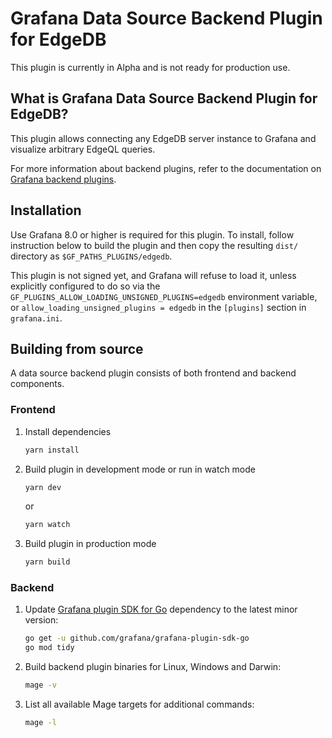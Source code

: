 # Grafana Data Source Backend Plugin for EdgeDB

This plugin is currently in Alpha and is not ready for production use.

## What is Grafana Data Source Backend Plugin for EdgeDB?

This plugin allows connecting any EdgeDB server instance to Grafana and
visualize arbitrary EdgeQL queries.

For more information about backend plugins, refer to the documentation on [Grafana backend plugins](https://grafana.com/docs/grafana/latest/developers/plugins/backend/).

## Installation

Use Grafana 8.0 or higher is required for this plugin.  To install, follow
instruction below to build the plugin and then copy the resulting `dist/`
directory as `$GF_PATHS_PLUGINS/edgedb`.

This plugin is not signed yet, and Grafana will refuse to load it, unless
explicitly configured to do so via
the `GF_PLUGINS_ALLOW_LOADING_UNSIGNED_PLUGINS=edgedb` environment variable,
or `allow_loading_unsigned_plugins = edgedb` in the `[plugins]` section in
`grafana.ini`.


## Building from source

A data source backend plugin consists of both frontend and backend components.

### Frontend

1. Install dependencies

   ```bash
   yarn install
   ```

2. Build plugin in development mode or run in watch mode

   ```bash
   yarn dev
   ```

   or

   ```bash
   yarn watch
   ```

3. Build plugin in production mode

   ```bash
   yarn build
   ```

### Backend

1. Update [Grafana plugin SDK for Go](https://grafana.com/docs/grafana/latest/developers/plugins/backend/grafana-plugin-sdk-for-go/) dependency to the latest minor version:

   ```bash
   go get -u github.com/grafana/grafana-plugin-sdk-go
   go mod tidy
   ```

2. Build backend plugin binaries for Linux, Windows and Darwin:

   ```bash
   mage -v
   ```

3. List all available Mage targets for additional commands:

   ```bash
   mage -l
   ```
